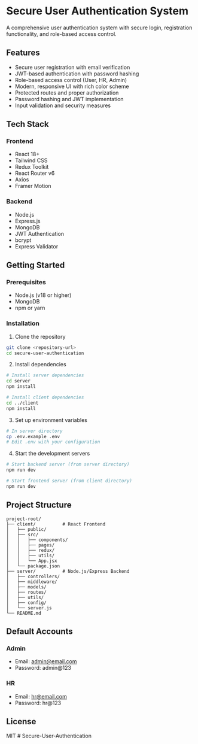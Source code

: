 # Secure User Authentication System

A comprehensive user authentication system with secure login, registration functionality, and role-based access control.

## Features

- Secure user registration with email verification
- JWT-based authentication with password hashing
- Role-based access control (User, HR, Admin)
- Modern, responsive UI with rich color scheme
- Protected routes and proper authorization
- Password hashing and JWT implementation
- Input validation and security measures

## Tech Stack

### Frontend
- React 18+
- Tailwind CSS
- Redux Toolkit
- React Router v6
- Axios
- Framer Motion

### Backend
- Node.js
- Express.js
- MongoDB
- JWT Authentication
- bcrypt
- Express Validator

## Getting Started

### Prerequisites
- Node.js (v18 or higher)
- MongoDB
- npm or yarn

### Installation

1. Clone the repository
```bash
git clone <repository-url>
cd secure-user-authentication
```

2. Install dependencies
```bash
# Install server dependencies
cd server
npm install

# Install client dependencies
cd ../client
npm install
```

3. Set up environment variables
```bash
# In server directory
cp .env.example .env
# Edit .env with your configuration
```

4. Start the development servers
```bash
# Start backend server (from server directory)
npm run dev

# Start frontend server (from client directory)
npm run dev
```

## Project Structure

```
project-root/
├── client/          # React Frontend
│   ├── public/
│   ├── src/
│   │   ├── components/
│   │   ├── pages/
│   │   ├── redux/
│   │   ├── utils/
│   │   └── App.jsx
│   └── package.json
├── server/          # Node.js/Express Backend
│   ├── controllers/
│   ├── middleware/
│   ├── models/
│   ├── routes/
│   ├── utils/
│   ├── config/
│   └── server.js
└── README.md
```

## Default Accounts

### Admin
- Email: admin@email.com
- Password: admin@123

### HR
- Email: hr@email.com
- Password: hr@123

## License

MIT #   S e c u r e - U s e r - A u t h e n t i c a t i o n  
 